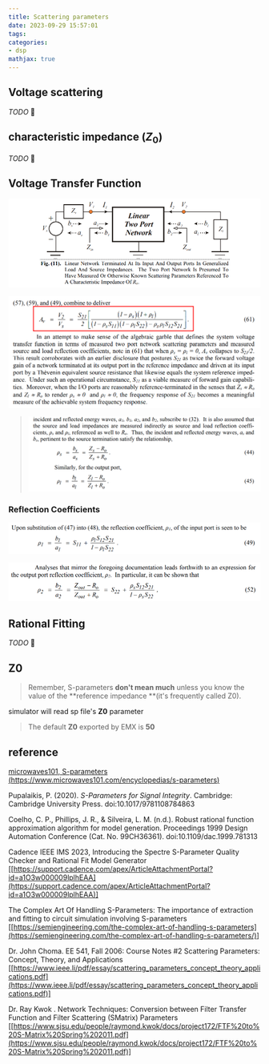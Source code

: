 ```yaml
---
title: Scattering parameters
date: 2023-09-29 15:57:01
tags:
categories:
- dsp
mathjax: true
---
```



## Voltage scattering


*TODO* &#128197;


## characteristic impedance ($Z_0$)

*TODO* &#128197;





## Voltage Transfer Function

![image-20241030220203806](scattering/image-20241030220203806.png)

![image-20241030220131714](scattering/image-20241030220131714.png)

> ![image-20241030222403947](scattering/image-20241030222403947.png)



### Reflection Coefficients

![image-20241030222906229](scattering/image-20241030222906229.png)

![image-20241030222923491](scattering/image-20241030222923491.png)



## Rational Fitting

*TODO* &#128197;



## Z0 
> Remember, S-parameters **don't mean much** unless you know the value of the **reference impedance **(it's frequently called Z0).



simulator will read sp file's **Z0** parameter



> The default **Z0** exported by EMX is **50**




## reference

[microwaves101, S-parameters (https://www.microwaves101.com/encyclopedias/s-parameters)](https://www.microwaves101.com/encyclopedias/s-parameters)

Pupalaikis, P. (2020). *S-Parameters for Signal Integrity*. Cambridge: Cambridge University Press. doi:10.1017/9781108784863

Coelho, C. P., Phillips, J. R., & Silveira, L. M. (n.d.). Robust rational function approximation algorithm for model generation. Proceedings 1999 Design Automation Conference (Cat. No. 99CH36361). doi:10.1109/dac.1999.781313

Cadence IEEE IMS 2023, Introducing the Spectre S-Parameter Quality Checker and Rational Fit Model Generator [[https://support.cadence.com/apex/ArticleAttachmentPortal?id=a1O3w000009lplhEAA](https://support.cadence.com/apex/ArticleAttachmentPortal?id=a1O3w000009lplhEAA)]

The Complex Art Of Handling S-Parameters: The importance of extraction and fitting to circuit simulation involving S-parameters  [[https://semiengineering.com/the-complex-art-of-handling-s-parameters](https://semiengineering.com/the-complex-art-of-handling-s-parameters/)]

Dr. John Choma. EE 541, Fall 2006: Course Notes #2 Scattering Parameters: Concept, Theory, and Applications [[https://www.ieee.li/pdf/essay/scattering_parameters_concept_theory_applications.pdf](https://www.ieee.li/pdf/essay/scattering_parameters_concept_theory_applications.pdf)]

Dr. Ray Kwok . Network Techniques: Conversion between Filter Transfer Function and Filter Scattering (SMatrix) Parameters [[https://www.sjsu.edu/people/raymond.kwok/docs/project172/FTF%20to%20S-Matrix%20Spring%202011.pdf](https://www.sjsu.edu/people/raymond.kwok/docs/project172/FTF%20to%20S-Matrix%20Spring%202011.pdf)]
